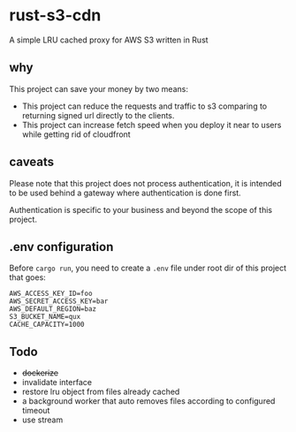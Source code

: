 # rust-s3-cdn

A simple LRU cached proxy for AWS S3 written in Rust

## why

This project can save your money by two means:

- This project can reduce the requests and traffic to s3 comparing to returning signed url directly to the clients.
- This project can increase fetch speed when you deploy it near to users while getting rid of cloudfront

## caveats

Please note that this project does not process authentication, it is intended to be used behind a gateway where authentication is done first.

Authentication is specific to your business and beyond the scope of this project.

## .env configuration

Before `cargo run`, you need to create a `.env` file under root dir of this project that goes:

```env
AWS_ACCESS_KEY_ID=foo
AWS_SECRET_ACCESS_KEY=bar
AWS_DEFAULT_REGION=baz
S3_BUCKET_NAME=qux
CACHE_CAPACITY=1000
```

## Todo

- ~~dockerize~~
- invalidate interface
- restore lru object from files already cached
- a background worker that auto removes files according to configured timeout
- use stream
